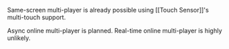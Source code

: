 Same-screen multi-player is already possible using [[Touch Sensor]]'s multi-touch support.

Async online multi-player is planned. Real-time online multi-player is highly unlikely.